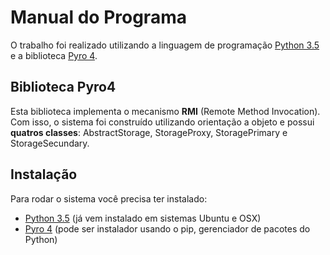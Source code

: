 # Manual do Programa

O trabalho foi realizado utilizando a linguagem de programação [Python 3.5](https://www.python.org/) e a biblioteca [Pyro 4](https://pythonhosted.org/Pyro4/index.html).


## Biblioteca Pyro4

Esta biblioteca implementa o mecanismo **RMI** (Remote Method Invocation). Com isso, o sistema foi construído utilizando orientação a objeto e possui **quatros classes**: AbstractStorage, StorageProxy, StoragePrimary e StorageSecundary.

## Instalação

Para rodar o sistema você precisa ter instalado:
* [Python 3.5](https://www.python.org/downloads/) (já vem instalado em sistemas Ubuntu e OSX)
* [Pyro 4](https://pythonhosted.org/Pyro4/install.html#obtaining-and-installing-pyro) (pode ser instalador usando o pip, gerenciador de pacotes do Python)

